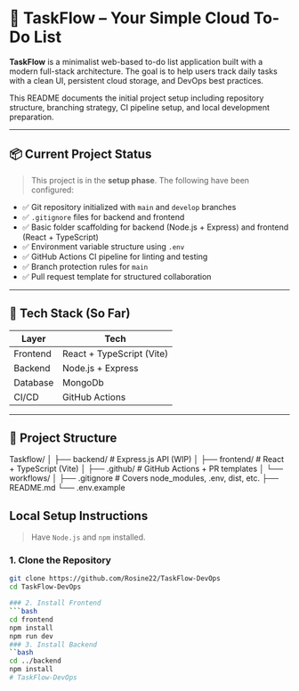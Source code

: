 # 📝 TaskFlow – Your Simple Cloud To-Do List

**TaskFlow** is a minimalist web-based to-do list application built with a modern full-stack architecture. The goal is to help users track daily tasks with a clean UI, persistent cloud storage, and DevOps best practices.

This README documents the initial project setup including repository structure, branching strategy, CI pipeline setup, and local development preparation.

---

## 📦 Current Project Status

> This project is in the **setup phase**. The following have been configured:

- ✅ Git repository initialized with `main` and `develop` branches
- ✅ `.gitignore` files for backend and frontend
- ✅ Basic folder scaffolding for backend (Node.js + Express) and frontend (React + TypeScript)
- ✅ Environment variable structure using `.env`
- ✅ GitHub Actions CI pipeline for linting and testing
- ✅ Branch protection rules for `main`
- ✅ Pull request template for structured collaboration

---

## 🧱 Tech Stack (So Far)

| Layer     | Tech                  |
|-----------|------------------------|
| Frontend  | React + TypeScript (Vite) |
| Backend   | Node.js + Express      |
| Database  | MongoDb                |
| CI/CD     | GitHub Actions         | |

---

## 📂 Project Structure

Taskflow/
│
├── backend/ # Express.js API (WIP)
│
├── frontend/ # React + TypeScript (Vite)
│
├── .github/ # GitHub Actions + PR templates
│ └── workflows/
│
├── .gitignore # Covers node_modules, .env, dist, etc.
├── README.md
└── .env.example

## Local Setup Instructions

> Have `Node.js` and `npm` installed.

### 1. Clone the Repository
```bash
git clone https://github.com/Rosine22/TaskFlow-DevOps
cd TaskFlow-DevOps

### 2. Install Frontend
```bash
cd frontend
npm install
npm run dev
### 3. Install Backend
``bash
cd ../backend
npm install
# TaskFlow-DevOps
